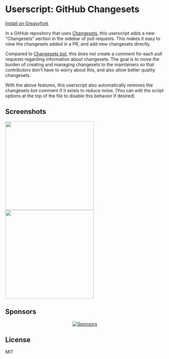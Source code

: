 # Userscript: GitHub Changesets

[Install on Greasyfork](https://greasyfork.org/en/scripts/521590-github-changesets)

In a GitHub repository that uses [Changesets](https://github.com/changesets/changesets), this userscript adds a new "Changesets" section in the sidebar of pull requests. This makes it easy to view the changesets added in a PR, and add new changesets directly.

Compared to [Changesets bot](https://github.com/changesets/bot), this does not create a comment for each pull requests regarding information about changesets. The goal is to move the burden of creating and managing changesets to the maintainers so that contributors don't have to worry about this, and also allow better quality changesets.

With the above features, this userscript also automatically removes the changesets bot comment if it exists to reduce noise. (You can edit the script options at the top of the file to disable this behavior if desired)

## Screenshots

<!-- Useful repos -->
<!-- https://github.com/bluwy/publint -->
<!-- https://github.com/withastro/astro -->
<!-- https://github.com/pnpm/pnpm -->

<img src="https://github.com/user-attachments/assets/d1ff9245-2fc4-409e-8011-b2329188aee1" width="280">

<img src="https://github.com/user-attachments/assets/29efcd73-9a0a-4ecf-a7c6-f0cc3cd08f68" width="280">

## Sponsors

<p align="center">
  <a href="https://bjornlu.com/sponsors.svg">
    <img src="https://bjornlu.com/sponsors.svg" alt="Sponsors" />
  </a>
</p>

## License

MIT

